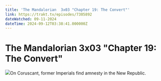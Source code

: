 ```yaml
---
title: 'The Mandalorian  3x03 "Chapter 19: The Convert"' 
link: https://trakt.tv/episodes/7305892
dateWatched: 09-11-2024
dateTime: 2024-09-12T03:38:41.000000Z
---
```

# The Mandalorian  3x03 "Chapter 19: The Convert"

![](https://walter-r2.trakt.tv/images/episodes/007/305/892/screenshots/thumb/26da14d212.jpg)On Coruscant, former Imperials find amnesty in the New Republic.